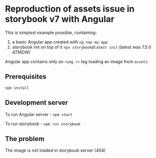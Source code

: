 # Reproduction of assets issue in storybook v7 with Angular

This is simplest example possible, containing:
1. a basic Angular app created with `ng new my-app`
2. storybook init on top of it `npx storybook@latest init` (latest was 7.5.0 ATMOW)

Angular app contains only an `<img />` tag loading an image from `assets`.

## Prerequisites

`npm install`

## Development server

To run Angular server - `npm start`

To run storybook - `npm run storybook`

## The problem

The image is not loaded in storybook server (404)